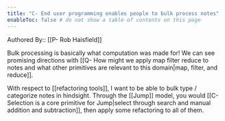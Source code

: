 ```yaml
---
title: "C- End user programming enables people to bulk process notes"
enableToc: false # do not show a table of contents on this page
---
```


Authored By:: [[P- Rob Haisfield]]

Bulk processing is basically what computation was made for! We can see promising directions with [[Q- How might we apply map filter reduce to notes and what other primitives are relevant to this domain|map, filter, and reduce]].

With respect to [[refactoring tools]], I want to be able to bulk type / categorize notes in hindsight. Through the [[Jump]] model, you would [[C- Selection is a core primitive for Jump|select through search and manual addition and subtraction]], then apply some refactoring to all of them.
